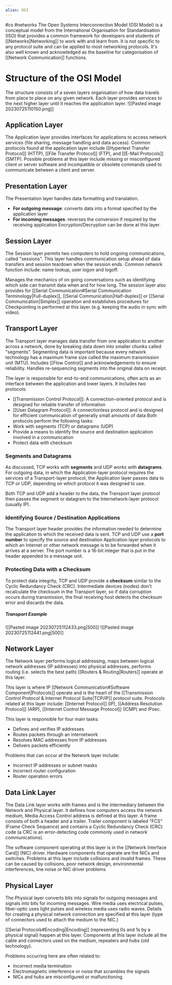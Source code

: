 ```yaml
---
alias: OSI
---
```

#cs #networks
The Open Systems Interconnection Model (OSI Model) is a conceptual model from the International Organisation for Standardisation (ISO) that provides a common framework for developers and students of [[Networks|Networking]] to work with and learn from. It is not specific to any protocol suite and can be applied to most networking protocols. It's also well known and acknowledged as the baseline for categorisation of [[Network Communication]] functions. 
# Structure of the OSI Model
The structure consists of a seven layers organisation of how data travels from place to place on any given network. Each layer provides services to the next higher layer until it reaches the application layer.
![[Pasted image 20230725110150.png]]

## Application Layer
The Application layer provides interfaces for applications to access network services (file sharing, message handling and data access). Common protocols found at the application layer include [[Hypertext Transfer Protocol]] (HTTP), [[File Transfer Protocol]] (FTP), and [[E-Mail Protocols]] (SMTP). Possible problems at this layer include missing or misconfigured client or server software and incompatible or obsolete commands used to communicate between a client and server.

## Presentation Layer
The Presentation layer handles data formatting and translation. 
- **For outgoing message**: converts data into a format specified by the application layer
- **For incoming messages**: reverses the conversion if required by the receiving application
Encryption/Decryption can be done at this layer.

## Session Layer 
The Session layer permits two computers to hold ongoing communications, called "sessions". This layer handles communication setup ahead of data transfers and session teardown when the session ends. Common network function include: name lookup, user logon and logoff. 

Manages the mechanics of on going conversations such as identifying which side can transmit data when and for how long. The session layer also provides for [[Serial Communication#Serial Communication Terminology|Full-duplex]], [[Serial Communication|Half-duplex]] or [[Serial Communication|Simplex]] operation and establishes procedures for Checkpointing is performed at this layer (e.g. keeping the audio in sync with video).

## Transport Layer
The Transport layer manages data transfer from one application to another across a network, done by breaking data down into smaller chunks called "segments". Segmenting data is important because every network technology has a maximum frame size called the maximum transmission unit (MTU). Includes [[Flow Control]] and acknowledgements to ensure reliability. Handles re-sequencing segments into the original data on receipt. 

The layer is responsible for end-to-end communications, often acts as an interface between the application and lower layers. It includes two protocols: 
- [[Transmission Control Protocol]]: A connection-oriented protocol and is designed for reliable transfer of information 
- [[User Datagram Protocol]]: A connectionless protocol and is designed for efficient communication of generally small amounts of data
Both protocols perform the following tasks:
- Work with segments (TCP) or datagrams (UDP)
- Provide a means to identify the source and destination application involved in a communication
- Protect data with checksum
### Segments and Datagrams
As discussed, TCP works with **segments** and UDP works with **datagrams**. For outgoing data, in which the Application-layer protocol requires the services of a Transport-layer protocol, the Application layer passes data to TCP or UDP, depending on which protocol it was designed to use.

Both TCP and UDP add a header to the data, the Transport layer protocol then passes the segment or datagram to the Internetwork-layer protocol (usually IP). 
### Identifying Source / Destination Applications 
The Transport layer header provides the information needed to determine the application to which the received data is sent. TCP and UDP use a **port number** to specify the source and destination Application layer protocols to which an Internet or other network message is to be forwarded when it arrives at a server. The port number is a 16-bit integer that is put in the header appended to a message unit. 
### Protecting Data with a Checksum
To protect data integrity, TCP and UDP provide a **checksum** similar to the Cyclic Redundancy Check (CRC). Intermediate devices (nodes) don't recalculate the checksum in the Transport layer, so if data corruption occurs during transmission, the final receiving host detects the checksum error and discards the data.
##### Transport Example
![[Pasted image 20230725112433.png|500]]
![[Pasted image 20230725112441.png|500]]

## Network Layer
The Network layer performs logical addressing, maps between logical network addresses (IP addresses) into physical addresses, performs routing (i.e. selects the best path) [[Routers & Routing|Routers]] operate at this layer.

This layer is where IP [[Network Communication#Software Component|Protocols]] operate and is the heart of the [[Transmission Control Protocol & Internet Protocol Suite|TCP/IP]] protocol suite. Protocols related at this layer include: [[Internet Protocol]] (IP), [[Address Resolution Protocol]] (ARP), [[Internet Control Message Protocol]] (ICMP) and IPsec. 

This layer is responsible for four main tasks:
- Defines and verifies IP addresses
- Routes packets through an internetwork 
- Resolves MAC addresses from IP addresses
- Delivers packets efficiently

Problems that can occur at the Network layer include: 
- Incorrect IP addresses or subnet masks
- Incorrect router configuration
- Router operation errors
## Data Link Layer
The Data Link layer works with frames and is the intermediary between the Network and Physical layer. It defines how computers access the network medium, Media Access Control address is defined at this layer. A frame consists of both a header and a trailer. Trailer component is labeled "FCS" (Frame Check Sequence) and contains a Cyclic Redundancy Check (CRC) code (a CRC is an error-detecting code commonly used in network communications).

The software component operating at this layer is in the [[Network Interface Card]] (NIC) driver. Hardware components that operate are the NICs and switches. Problems at this layer include collisions and invalid frames. These can be caused by collisions, poor network design, environmental interferences, line noise or NIC driver problems

## Physical Layer
The Physical layer converts bits into signals for outgoing messages and signals into bits for incoming messages. Wire media uses electrical pulses, fiber-optic uses light pulses and wireless media uses radio waves. Details for creating a physical network connection are specified at this layer (type of connectors used to attach the medium to the NIC.)

[[Serial Protocols#Encoding|Encoding]] (representing 0s and 1s by a physical signal) happen at this layer. Components at this layer include all the cable and connectors used on the medium, repeaters and hubs (old technology).

Problems occurring here are often related to:
- Incorrect media termination
- Electromagnetic interference or noise that scrambles the signals 
- NICs and hubs are misconfigured or malfunctioning
